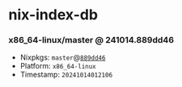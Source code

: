 # nix-index-db
### x86_64-linux/master @ 241014.889dd46
- Nixpkgs: `master`@[`889dd46`](https://github.com/NixOS/nixpkgs/commit/889dd46a3cab1e69412b6e128fb36a3884a73ac5)
- Platform: `x86_64-linux`
- Timestamp: `20241014012106`
